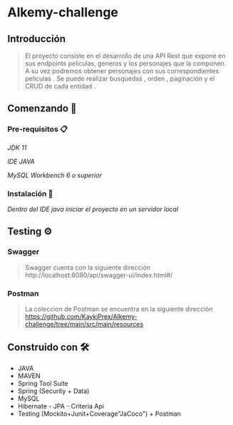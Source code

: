 # Alkemy-challenge
## Introducción

> El proyecto consiste en el desarrollo de una API Rest que expone en sus endpoints películas, generos y los personajes que la componen. A su vez podremos obtener personajes con sus correspondientes peliculas . Se puede realizar busquedas , orden , paginación y el CRUD de cada entidad .

## Comenzando 🚀

### Pre-requisitos 📋

_JDK 11_

_IDE JAVA_

_MySQL Workbench 6 o superior_


### Instalación 🔧

_Dentro del IDE java iniciar el proyecto en un servidor local_

## Testing ⚙️

### Swagger
> Swagger cuenta con la siguiente dirección http://localhost:8080/api/swagger-ui/index.html#/
### Postman
>La coleccion de Postman se encuentra en la siguiente dirección https://github.com/KaykiPrex/Alkemy-challenge/tree/main/src/main/resources

## Construido con 🛠️

* JAVA
* MAVEN
* Spring Tool Suite
* Spring (Security + Data)
* MySQL
* Hibernate - JPA - Criteria Api
* Testing (Mockito+Junit+Coverage"JaCoco") + Postman
